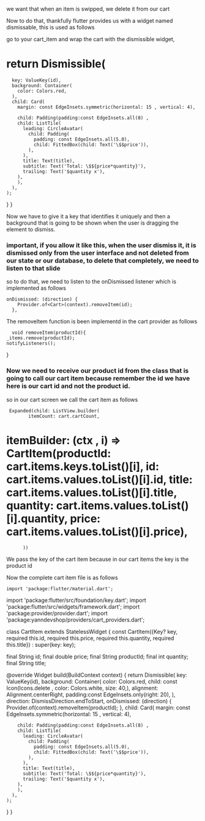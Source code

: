 we want that when an item is swipped, we delete it from our cart

Now to do that, thankfully flutter provides us with a widget named dismissable, this is used as follows

go to your cart_item and wrap the cart with the dismissible widget,

#    return Dismissible(
      key: ValueKey(id),
      background: Container(
        color: Colors.red,
      ),
      child: Card(
        margin: const EdgeInsets.symmetric(horizontal: 15 , vertical: 4),
    
        child: Padding(padding:const EdgeInsets.all(8) , 
        child: ListTile(
          leading: CircleAvatar(
            child: Padding(
              padding: const EdgeInsets.all(5.0),
              child: FittedBox(child: Text('\$$price')),
            ),
          ),
          title: Text(title),
          subtitle: Text('Total: \$${price*quantity}'),
          trailing: Text('$quantity x'),
        ),
        ),
      ),
    );
  }
}

Now we have to give it a key that identifies it uniquely and then a background that is going to be shown when the user is dragging the element to dismiss.

### important, if you allow it like this, when the user dismiss it, it is dismissed only from the user interface and not deleted from our state or our database, to delete that completely, we need to listen to that slide

so to do that, we need to listen to the onDismissed listener which is implemented as follows

    onDismissed: (direction) {
        Provider.of<Cart>(context).removeItem(id);
      },

The removeItem function is been implementd in the cart provider as follows

      void removeItem(productId){
    _items.remove(productId);
    notifyListeners();
  }

### Now we need to receive our product id from the class that is going to call our cart item because remember the id we have here is our cart id and not the product id.

so in our cart screen we call the cart item as follows

     Expanded(child: ListView.builder(
            itemCount: cart.cartCount,
#            itemBuilder: (ctx , i) => CartItem(productId:  cart.items.keys.toList()[i], id: cart.items.values.toList()[i].id, title: cart.items.values.toList()[i].title, quantity: cart.items.values.toList()[i].quantity, price: cart.items.values.toList()[i].price),
          ))

We pass the key of the cart item because in our cart items the key is the product id

Now the complete cart item file is as follows

    import 'package:flutter/material.dart';
import 'package:flutter/src/foundation/key.dart';
import 'package:flutter/src/widgets/framework.dart';
import 'package:provider/provider.dart';
import 'package:yanndevshop/providers/cart_providers.dart';

class CartItem extends StatelessWidget {
  const CartItem({Key? key, required this.id, required this.price, required this.quantity, required this.title}) : super(key: key);

  final String id;
  final double price;
final String productId;
  final int quantity;
  final String title;

  @override
  Widget build(BuildContext context) {
    return Dismissible(
      key: ValueKey(id),
      background: Container(
        color: Colors.red,
        child: const Icon(Icons.delete , color: Colors.white, size: 40,),
        alignment: Alignment.centerRight,
        padding:const EdgeInsets.only(right: 20),
      ),
      direction: DismissDirection.endToStart,
      onDismissed: (direction) {
        Provider.of<Cart>(context).removeItem(productId);
      },
      child: Card(
        margin: const EdgeInsets.symmetric(horizontal: 15 , vertical: 4),
    
        child: Padding(padding:const EdgeInsets.all(8) , 
        child: ListTile(
          leading: CircleAvatar(
            child: Padding(
              padding: const EdgeInsets.all(5.0),
              child: FittedBox(child: Text('\$$price')),
            ),
          ),
          title: Text(title),
          subtitle: Text('Total: \$${price*quantity}'),
          trailing: Text('$quantity x'),
        ),
        ),
      ),
    );
  }
}